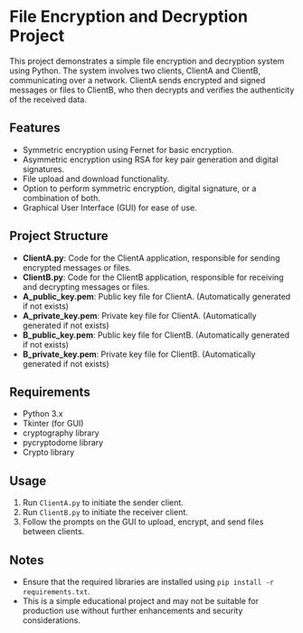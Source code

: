# File Encryption and Decryption Project

This project demonstrates a simple file encryption and decryption system using Python. The system involves two clients, ClientA and ClientB, communicating over a network. ClientA sends encrypted and signed messages or files to ClientB, who then decrypts and verifies the authenticity of the received data.

## Features

- Symmetric encryption using Fernet for basic encryption.
- Asymmetric encryption using RSA for key pair generation and digital signatures.
- File upload and download functionality.
- Option to perform symmetric encryption, digital signature, or a combination of both.
- Graphical User Interface (GUI) for ease of use.

## Project Structure

- **ClientA.py**: Code for the ClientA application, responsible for sending encrypted messages or files.
- **ClientB.py**: Code for the ClientB application, responsible for receiving and decrypting messages or files.
- **A_public_key.pem**: Public key file for ClientA. (Automatically generated if not exists)
- **A_private_key.pem**: Private key file for ClientA. (Automatically generated if not exists)
- **B_public_key.pem**: Public key file for ClientB. (Automatically generated if not exists)
- **B_private_key.pem**: Private key file for ClientB. (Automatically generated if not exists)

## Requirements

- Python 3.x
- Tkinter (for GUI)
- cryptography library
- pycryptodome library
- Crypto library

## Usage

1. Run `ClientA.py` to initiate the sender client.
2. Run `ClientB.py` to initiate the receiver client.
3. Follow the prompts on the GUI to upload, encrypt, and send files between clients.

## Notes

- Ensure that the required libraries are installed using `pip install -r requirements.txt`.
- This is a simple educational project and may not be suitable for production use without further enhancements and security considerations.
